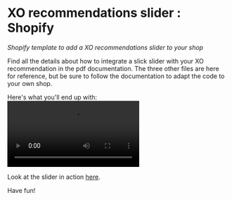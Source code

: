 # XO recommendations slider : Shopify 
*Shopify template to add a XO recommendations slider to your shop*

Find all the details about how to integrate a slick slider with your XO recommendation in the pdf documentation.
The three other files are here for reference, but be sure to follow the documentation to adapt the code to your own shop.

Here's what you'll end up with:
<video> <source autoplay src="xoshopify.mp4" type="video/mp4"></video>

Look at the slider in action <a href="https://attraqt-xo-demo.myshopify.com/">here</a>.

Have fun!

